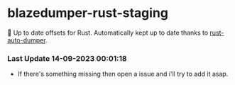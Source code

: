 # blazedumper-rust-staging

🚀 Up to date offsets for Rust. Automatically kept up to date thanks to [rust-auto-dumper](https://github.com/Akandesh/rust-auto-dumper).


### Last Update 14-09-2023 00:01:18
- If there's something missing then open a issue and i'll try to add it asap.